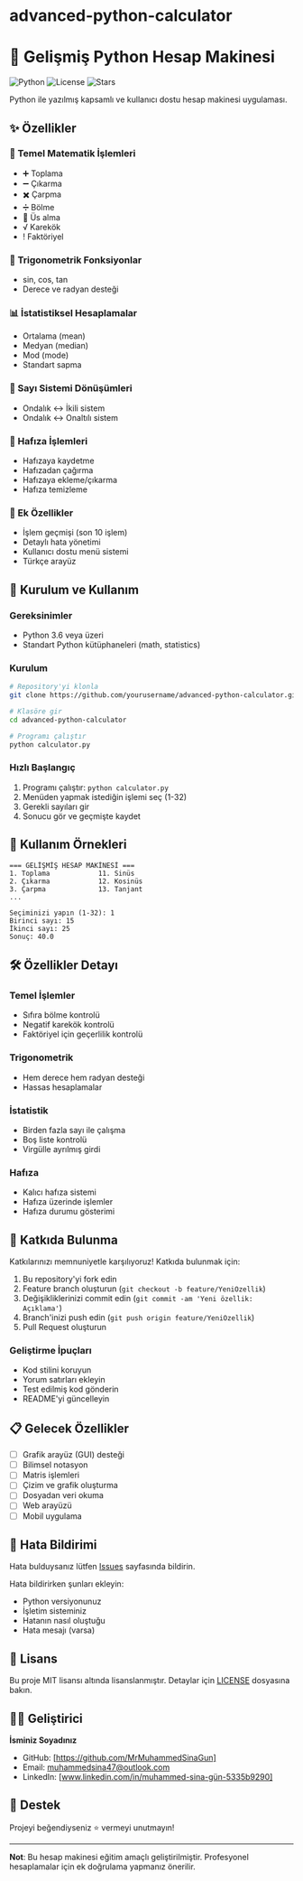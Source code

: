 # advanced-python-calculator


# 🧮 Gelişmiş Python Hesap Makinesi

![Python](https://img.shields.io/badge/Python-3.6+-blue.svg)
![License](https://img.shields.io/badge/License-MIT-green.svg)
![Stars](https://img.shields.io/github/stars/yourusername/advanced-python-calculator.svg)

Python ile yazılmış kapsamlı ve kullanıcı dostu hesap makinesi uygulaması.

## ✨ Özellikler

### 🔢 Temel Matematik İşlemleri
- ➕ Toplama
- ➖ Çıkarma  
- ✖️ Çarpma
- ➗ Bölme
- 🔺 Üs alma
- √ Karekök
- ! Faktöriyel

### 📐 Trigonometrik Fonksiyonlar
- sin, cos, tan
- Derece ve radyan desteği

### 📊 İstatistiksel Hesaplamalar
- Ortalama (mean)
- Medyan (median)
- Mod (mode)
- Standart sapma

### 🔢 Sayı Sistemi Dönüşümleri
- Ondalık ↔ İkili sistem
- Ondalık ↔ Onaltılı sistem

### 💾 Hafıza İşlemleri
- Hafızaya kaydetme
- Hafızadan çağırma
- Hafızaya ekleme/çıkarma
- Hafıza temizleme

### 📜 Ek Özellikler
- İşlem geçmişi (son 10 işlem)
- Detaylı hata yönetimi
- Kullanıcı dostu menü sistemi
- Türkçe arayüz

## 🚀 Kurulum ve Kullanım

### Gereksinimler
- Python 3.6 veya üzeri
- Standart Python kütüphaneleri (math, statistics)

### Kurulum
```bash
# Repository'yi klonla
git clone https://github.com/yourusername/advanced-python-calculator.git

# Klasöre gir
cd advanced-python-calculator

# Programı çalıştır
python calculator.py
```

### Hızlı Başlangıç
1. Programı çalıştır: `python calculator.py`
2. Menüden yapmak istediğin işlemi seç (1-32)
3. Gerekli sayıları gir
4. Sonucu gör ve geçmişte kaydet

## 📸 Kullanım Örnekleri

```
=== GELİŞMİŞ HESAP MAKİNESİ ===
1. Toplama            11. Sinüs
2. Çıkarma            12. Kosinüs
3. Çarpma             13. Tanjant
...

Seçiminizi yapın (1-32): 1
Birinci sayı: 15
İkinci sayı: 25
Sonuç: 40.0
```

## 🛠️ Özellikler Detayı

### Temel İşlemler
- Sıfıra bölme kontrolü
- Negatif karekök kontrolü
- Faktöriyel için geçerlilik kontrolü

### Trigonometrik
- Hem derece hem radyan desteği
- Hassas hesaplamalar

### İstatistik
- Birden fazla sayı ile çalışma
- Boş liste kontrolü
- Virgülle ayrılmış girdi

### Hafıza
- Kalıcı hafıza sistemi
- Hafıza üzerinde işlemler
- Hafıza durumu gösterimi

## 🤝 Katkıda Bulunma

Katkılarınızı memnuniyetle karşılıyoruz! Katkıda bulunmak için:

1. Bu repository'yi fork edin
2. Feature branch oluşturun (`git checkout -b feature/YeniOzellik`)
3. Değişikliklerinizi commit edin (`git commit -am 'Yeni özellik: Açıklama'`)
4. Branch'inizi push edin (`git push origin feature/YeniOzellik`)
5. Pull Request oluşturun

### Geliştirme İpuçları
- Kod stilini koruyun
- Yorum satırları ekleyin
- Test edilmiş kod gönderin
- README'yi güncelleyin

## 📋 Gelecek Özellikler

- [ ] Grafik arayüz (GUI) desteği
- [ ] Bilimsel notasyon
- [ ] Matris işlemleri
- [ ] Çizim ve grafik oluşturma
- [ ] Dosyadan veri okuma
- [ ] Web arayüzü
- [ ] Mobil uygulama

## 🐛 Hata Bildirimi

Hata bulduysanız lütfen [Issues](https://github.com/yourusername/advanced-python-calculator/issues) sayfasında bildirin.

Hata bildirirken şunları ekleyin:
- Python versiyonunuz
- İşletim sisteminiz
- Hatanın nasıl oluştuğu
- Hata mesajı (varsa)

## 📄 Lisans

Bu proje MIT lisansı altında lisanslanmıştır. Detaylar için [LICENSE](LICENSE) dosyasına bakın.

## 👨‍💻 Geliştirici

**İsminiz Soyadınız**
- GitHub: [https://github.com/MrMuhammedSinaGun]
- Email: muhammedsina47@outlook.com
- LinkedIn: [www.linkedin.com/in/muhammed-sina-gün-5335b9290]

## 🌟 Destek

Projeyi beğendiyseniz ⭐ vermeyi unutmayın!

---

**Not**: Bu hesap makinesi eğitim amaçlı geliştirilmiştir. Profesyonel hesaplamalar için ek doğrulama yapmanız önerilir.
